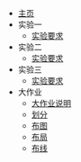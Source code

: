 <!-- _sidebar.md -->

* [主页](/)
* 实验一
  * [实验要求](/lab1/lab1_problem.md)
* 实验二
  * [实验要求](/lab2/lab2_problem.md)
* 实验三
  * [实验要求](/lab3/lab3_problem.md)
* 大作业
  * [大作业说明](labFinal.md)
  * [划分](/advanced/partition_problem_advanced.md)
  * [布图](/advanced/floorplan_problem_advanced.md)
  * [布局](/advanced/placement_problem_advanced.md)
  * [布线](/advanced/routing_problem_advanced.md)